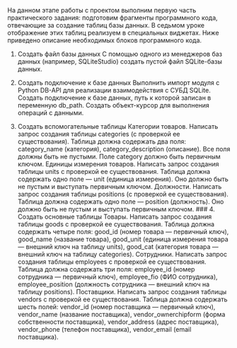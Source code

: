 На данном этапе работы с проектом выполним первую часть практического задания: подготовим фрагменты программного кода, отвечающие за создание таблиц базы данных. В седьмом уроке отображение этих таблиц реализуем в специальных виджетах. Ниже приведено описание необходимых блоков программного кода.
1. Создать файл базы данных
С помощью одного из менеджеров баз данных (например, SQLiteStudio) создать пустой файл SQLite-базы данных.

2. Создать подключение к базе данных
Выполнить импорт модуля с Python DB-API для реализации взаимодействия с СУБД SQLite. Создать подключение к базе данных, путь к которой записан в переменную db_path. Создать объект-курсор для выполнения операций с данными.

3. Создать вспомогательные таблицы
Категории товаров. Написать запрос создания таблицы categories (с проверкой ее существования). Таблица должна содержать два поля: category_name (категория), category_description (описание). Все поля должны быть не пустыми. Поле category должно быть первичным ключом.
Единицы измерения товаров. Написать запрос создания таблицы units с проверкой ее существования. Таблица должна содержать одно поле — unit (единица измерения). Оно должно быть не пустым и выступать первичным ключом.
Должности. Написать запрос создания таблицы positions (с проверкой ее существования). Таблица должна содержать одно поле — position (должность). Оно должно быть не пустым и выступать первичным ключом. ### 4. Создать основные таблицы
Товары. Написать запрос создания таблицы goods с проверкой ее существования. Таблица должна содержать четыре поля: good_id (номер товара — первичный ключ), good_name (название товара), good_unit (единица измерения товара — внешний ключ на таблицу units), good_cat (категория товара — внешний ключ на таблицу categories).
Сотрудники. Написать запрос создания таблицы employees с проверкой ее существования. Таблица должна содержать три поля: employee_id (номер сотрудника — первичный ключ), employee_fio (ФИО сотрудника), employee_position (должность сотрудника — внешний ключ на таблицу positions).
Поставщики. Написать запрос создания таблицы vendors с проверкой ее существования. Таблица должна содержать шесть полей: vendor_id (номер поставщика — первичный ключ), vendor_name (название поставщика), vendor_ownerchipform (форма собственности поставщика), vendor_address (адрес поставщика), vendor_phone (телефон поставщика), vendor_email (email поставщика).